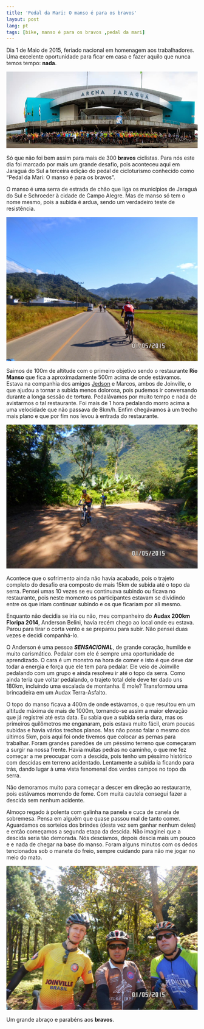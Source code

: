 ```yaml
---
title: 'Pedal da Mari: O manso é para os bravos'
layout: post
lang: pt
tags: [bike, manso é para os bravos ,pedal da mari]
---
```

Dia 1 de Maio de 2015, feriado nacional em homenagem aos trabalhadores. Uma excelente oportunidade para ficar em casa e fazer aquilo que nunca temos tempo: **nada**.

![](/public/images//2015/05/manso-para-bravos-1.jpg)
  
Só que não foi bem assim para mais de 300 **bravos** ciclistas. Para nós este dia foi marcado por mais um grande desafio, pois aconteceu aqui em Jaraguá do Sul a terceira edição do pedal de cicloturismo conhecido como &#8220;Pedal da Mari: O manso é para os bravos&#8221;.

O manso é uma serra de estrada de chão que liga os municípios de Jaraguá do Sul e Schroeder à cidade de Campo Alegre. Mas de manso só tem o nome mesmo, pois a subida é ardua, sendo um verdadeiro teste de resistência.

![](/public/images//2015/05/manso-para-bravos-2.jpg)

Saimos de 100m de altitude com o primeiro objetivo sendo o restaurante **Rio Manso** que fica a aproximadamente 500m acima de onde estávamos. Estava na companhia dos amigos [Jedson](http://www.jedbike.com.br/2015/05/pedal-da-mari-rio-do-manso.html) e Marcos, ambos de Joinville, o que ajudou a tornar a subida menos dolorosa, pois pudemos ir conversando durante a longa sessão de <del datetime="2015-05-04T15:28:01+00:00">tortura</del>. Pedalávamos por muito tempo e nada de avistarmos o tal restaurante. Foi mais de 1 hora pedalando morro acima a uma velocidade que não passava de 8km/h. Enfim chegávamos à um trecho mais plano e que por fim nos levou à entrada do restaurante.

![](/public/images//2015/05/manso-para-bravos-3.jpg)

Acontece que o sofrimento ainda não havia acabado, pois o trajeto completo do desafio era composto de mais 15km de subida até o topo da serra. Pensei umas 10 vezes se eu continuava subindo ou ficava no restaurante, pois neste momento os participantes estavam se dividindo entre os que iriam continuar subindo e os que ficariam por ali mesmo.

Enquanto não decidia se iria ou não, meu companheiro do **Audax 200km Floripa 2014**, Anderson Belini, havia recém chego ao local onde eu estava. Parou para tirar o corta vento e se preparou para subir. Não pensei duas vezes e decidi companhá-lo.

O Anderson é uma pessoa **_SENSACIONAL_**, de grande coração, humilde e muito carismático. Pedalar com ele é sempre uma oportunidade de aprendizado. O cara é um monstro na hora de comer e isto é que deve dar todar a energia e força que ele tem para pedalar. Ele veio de Joinville pedalando com um grupo e ainda resolveu ir até o topo da serra. Como ainda teria que voltar pedalando, o trajeto total dele deve ter dado uns 180km, incluindo uma escalada de montanha. É mole? Transformou uma brincadeira em um Audax Terra-Asfalto.

O topo do manso ficava a 400m de onde estávamos, o que resultou em um altitude máxima de mais de 1000m, tornando-se assim a maior elevação que já registrei até esta data. Eu sabia que a subida seria dura, mas os primeiros quilômetros me enganaram, pois estava muito fácil, eram poucas subidas e havia vários trechos planos. Mas não posso falar o mesmo dos últimos 5km, pois aqui foi onde tivemos que colocar as pernas para trabalhar. Foram grandes paredões de um péssimo terreno que começaram a surgir na nossa frente. Havia muitas pedras no caminho, o que me fez começar a me preocupar com a descida, pois tenho um péssimo histórico com descidas em terreno acidentado. Lentamente a subida ia ficando para trás, dando lugar à uma vista fenomenal dos verdes campos no topo da serra.

Não demoramos muito para começar a descer em direção ao restaurante, pois estávamos morrendo de fome. Com muita cautela consegui fazer a descida sem nenhum acidente. 

Almoço regado à polenta com galinha na panela e cuca de canela de sobremesa. Pensa em alguém que quase passou mal de tanto comer. Aguardamos os sorteios dos brindes (desta vez sem ganhar nenhum deles) e então começamos a segunda etapa da descida. Não imaginei que a descida seria tão demorada. Nós descíamos, depois descia mais um pouco e e nada de chegar na base do manso. Foram alguns minutos com os dedos tencionados sob o manete do freio, sempre cuidando para não me jogar no meio do mato.

![](/public/images//2015/05/manso-para-bravos-4.jpg)

Um grande abraço e parabéns aos **bravos**.